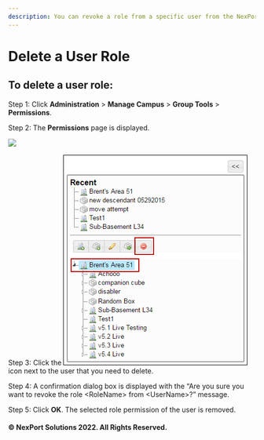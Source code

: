 ```yaml
---
description: You can revoke a role from a specific user from the NexPort Campus.
---
```


# Delete a User Role

## **To delete a user role:**

Step 1: Click **Administration** > **Manage Campus** > **Group Tools** > **Permissions**.

Step 2: The **Permissions** page is displayed.

![](../../../../../.gitbook/assets/Delete\_Permission.png)

Step 3: Click the ![](../../../../../.gitbook/assets/Delete.png) icon next to the user that you need to delete.

Step 4: A confirmation dialog box is displayed with the “Are you sure you want to revoke the role \<RoleName> from \<UserName>?” message.

Step 5: Click **OK**. The selected role permission of the user is removed.

#### © NexPort Solutions 2022. All Rights Reserved.
